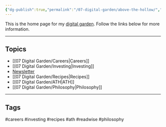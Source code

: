 ```yaml
---
{"dg-publish":true,"permalink":"/07-digital-garden/above-the-hollow/","tags":["gardenEntry"],"updated":"2025-04-05T10:05:01.042-07:00"}
---
```


This is the home page for my [digital garden](https://cagrimmett.com/ideas/2020/11/08/what-are-digital-gardens/). Follow the links below for more information.

---
## Topics

- [[07 Digital Garden/Careers\|Careers]]
- [[07 Digital Garden/Investing\|Investing]]
- [Newsletter](https://abovethehollow.beehiiv.com/)
- [[07 Digital Garden/Recipes\|Recipes]]
- [[07 Digital Garden/ATH\|ATH]]
- [[07 Digital Garden/Philosophy\|Philosophy]]

---
## Tags

#careers #investing #recipes #ath #readwise #philosophy 